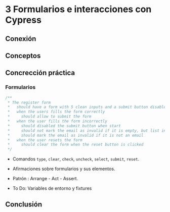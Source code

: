 # 3 Formularios e interacciones con Cypress

## Conexión 

## Conceptos

## Concrección práctica

### Formularios

```ts
/**
 * The register form
 *   should have a form with 5 clean inputs and a submit button disabled
 *   when the users fills the form correctly
 *     should allow to submit the form
 *   when the user fills the form incorrectly
 *     should disabled the submit button when start
 *     should not mark the email as invalid if it is empty, but list in error section
 *     should mark the email as invalid if it is not an email
 *   when the user resets the form
 *     should clear the form when the reset button is clicked
 */
```
- Comandos `type`, `clear`, `check`, `uncheck`, `select`, `submit`, `reset`.
- Afirmaciones sobre formularios y sus elementos.
- Patrón : Arrange - Act - Assert.
  
- To Do: Variables de entorno y fixtures


## Conclusión